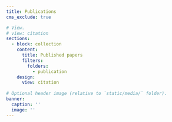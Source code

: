 ```yaml
---
title: Publications
cms_exclude: true

# View.
# view: citation
sections:
  - block: collection
    content:
      title: Published papers
      filters:
        folders:
          - publication
    design:
      view: citation
      
# Optional header image (relative to `static/media/` folder).
banner:
  caption: ''
  image: ''
---
```

